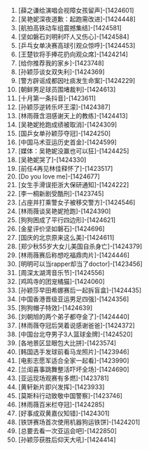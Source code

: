 
1. [薛之谦给演唱会视障女孩留声]-[1424601]
1. [吴艳妮深夜道歉：起跑需改进]-[1424448]
1. [航拍高铁动车组震撼集结]-[1424581]
1. [坚如磐石刘明利吓人又伤心]-[1424584]
1. [乒乓女单决赛高球引观众惊呼]-[1424453]
1. [王楚钦将手捧花扔向观众席]-[1424214]
1. [给你推荐我的家乡]-[1423748]
1. [孙颖莎谈女双失利]-[1424369]
1. [警方辟谣成都因吐痰发生命案]-[1424229]
1. [朝鲜男足球员围堵裁判]-[1424613]
1. [十月第一条抖音]-[1423611]
1. [孙颖莎逆转乐坏王濛]-[1424387]
1. [林雨薇含泪感谢天上的教练]-[1424413]
1. [吴艳妮抢跑成绩被取消]-[1424309]
1. [国乒女单孙颖莎夺冠]-[1424250]
1. [中国马术亚运历史首金]-[1424599]
1. [媒体：吴艳妮没赢也可以狂]-[1424425]
1. [吴艳妮哭了]-[1424330]
1. [前任4再见林佳释怀了]-[1423517]
1. [Do you love me]-[1424677]
1. [女生手滑误拒浙大保研通知]-[1424222]
1. [李一桐新剧受酷刑]-[1423745]
1. [占座并打乘警女子被移交警方]-[1424546]
1. [林雨薇谈吴艳妮抢跑]-[1424390]
1. [狗狗困成了平行四边形]-[1424621]
1. [金星评价坚如磐石]-[1424696]
1. [国庆的北京原来这么美]-[1424611]
1. [郑少秋55岁大女儿美国自杀身亡]-[1424379]
1. [林雨薇赛后称想吃福鼎肉片]-[1424446]
1. [明明可以当rapper却当了doctor]-[1423456]
1. [周深太湖湾音乐节]-[1424556]
1. [鸡鸣寺的团宠橘猫]-[1424060]
1. [孙颖莎早田希娜赛后一起拆盲盒]-[1424435]
1. [中国香港晋级亚运男足四强]-[1424356]
1. [狗狗帽子特效]-[1424639]
1. [刘朝旭的两个弟子都夺金了]-[1424440]
1. [林雨薇夺冠后哭着说感谢爸爸]-[1424372]
1. [中国台北夺男子3人篮球金牌]-[1424520]
1. [各地景区显眼包大比拼]-[1423574]
1. [韩国选手发球前看马龙照片]-[1423946]
1. [电影志愿军适合全家一起看]-[1423990]
1. [兰闺喜事跳舞整活吓坏全场]-[1424690]
1. [亚运现场观赛有多燃]-[1423781]
1. [黄轩新片即兴发挥]-[1423933]
1. [莫斯科行动致敬中国警察]-[1423746]
1. [林雨薇百米栏夺冠]-[1424285]
1. [好事成双黄嘉仪知错]-[1424301]
1. [铁饼赛场首次使用机器狗运铁饼]-[1424201]
1. [总要去看一次亚运会吧]-[1422850]
1. [孙颖莎获胜后仰天大吼]-[1424414]